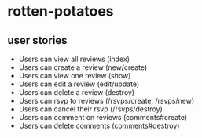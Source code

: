 # rotten-potatoes

## user stories

- Users can view all reviews (index)
- Users can create a review (new/create)
- Users can view one review (show)
- Users can edit a review (edit/update)
- Users can delete a review (destroy)
- Users can rsvp to reviews (/rsvps/create, /rsvps/new)
- Users can cancel their rsvp (/rsvps/destroy)
- Users can comment on reviews (comments#create)
- Users can delete comments (comments#destroy)
